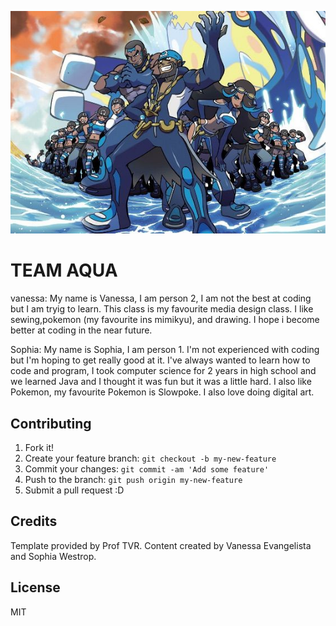 ![oops :( img not working)](img/team_aqua.jpeg "Logo Title Text 1")


# TEAM AQUA

vanessa: My name is Vanessa, I am person 2, I am not the best at coding but I am tryig to learn. This class is my favourite media design class. I like sewing,pokemon (my favourite ins mimikyu), and drawing. I hope i become better at coding in the near future.

Sophia: My name is Sophia, I am person 1. I'm not experienced with coding but I'm hoping to get really good at it. I've always wanted to learn how to code and program, I took computer science for 2 years in high school and we learned Java and I thought it was fun but it was a little hard. I also like Pokemon, my favourite Pokemon is Slowpoke. I also love doing digital art.

## Contributing

1. Fork it!
2. Create your feature branch: `git checkout -b my-new-feature`
3. Commit your changes: `git commit -am 'Add some feature'`
4. Push to the branch: `git push origin my-new-feature`
5. Submit a pull request :D

## Credits

Template provided by Prof TVR. 
Content created by Vanessa Evangelista and Sophia Westrop.

## License

MIT